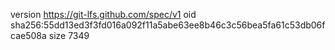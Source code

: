 version https://git-lfs.github.com/spec/v1
oid sha256:55dd13ed3f3fd016a092f11a5abe63ee8b46c3c56bea5fa61c53db06fcae508a
size 7349
